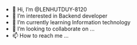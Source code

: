 - 👋 Hi, I’m @LENHUTDUY-8120
- 👀 I’m interested in Backend developer
- 🌱 I’m currently learning Information technology
- 💞️ I’m looking to collaborate on ...
- 📫 How to reach me ...

<!---
LENHUTDUY-8120/LENHUTDUY-8120 is a ✨ special ✨ repository because its `README.md` (this file) appears on your GitHub profile.
You can click the Preview link to take a look at your changes.
--->
